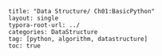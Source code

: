 ``` title: "Do It Algorithm & Data Structure Basic with Python- Chapter 01"
title: "Data Structure/ Ch01:BasicPython"
layout: single
typora-root-url: ../
categories: DataStructure
tag: [python, algorithm, datastructure]
toc: true
```

